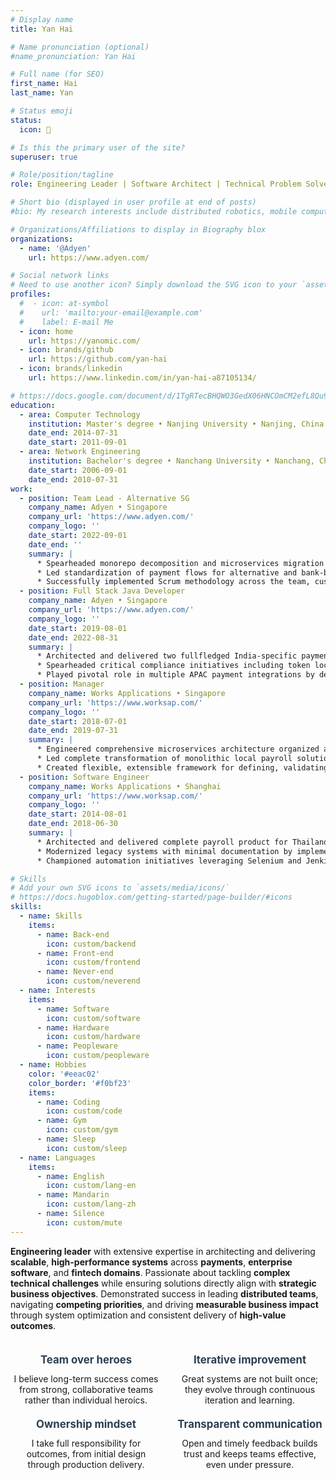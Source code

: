 ```yaml
---
# Display name
title: Yan Hai

# Name pronunciation (optional)
#name_pronunciation: Yan Hai

# Full name (for SEO)
first_name: Hai
last_name: Yan

# Status emoji
status:
  icon: 🐢

# Is this the primary user of the site?
superuser: true

# Role/position/tagline
role: Engineering Leader | Software Architect | Technical Problem Solver | Domain-Driven Designer

# Short bio (displayed in user profile at end of posts)
#bio: My research interests include distributed robotics, mobile computing and programmable matter.

# Organizations/Affiliations to display in Biography blox
organizations:
  - name: '@Adyen'
    url: https://www.adyen.com/

# Social network links
# Need to use another icon? Simply download the SVG icon to your `assets/media/icons/` folder.
profiles:
  #  - icon: at-symbol
  #    url: 'mailto:your-email@example.com'
  #    label: E-mail Me
  - icon: home
    url: https://yanomic.com/
  - icon: brands/github
    url: https://github.com/yan-hai
  - icon: brands/linkedin
    url: https://www.linkedin.com/in/yan-hai-a87105134/

# https://docs.google.com/document/d/1TgRTecBHQWO3GedX06HNCOmCM2efL8Qu9hrETN5v-tg/edit?tab=t.0
education:
  - area: Computer Technology
    institution: Master's degree • Nanjing University • Nanjing, China
    date_end: 2014-07-31
    date_start: 2011-09-01
  - area: Network Engineering
    institution: Bachelor's degree • Nanchang University • Nanchang, China
    date_start: 2006-09-01
    date_end: 2010-07-31
work:
  - position: Team Lead - Alternative SG
    company_name: Adyen • Singapore
    company_url: 'https://www.adyen.com/'
    company_logo: ''
    date_start: 2022-09-01
    date_end: ''
    summary: |
      * Spearheaded monorepo decomposition and microservices migration in the region, enabling autonomy and independence for the teams while reducing deployment dependencies and accelerating feature delivery
      * Led standardization of payment flows for alternative and bank-based payments and architected flow-oriented monitoring framework, reducing integration complexity, and enabling proactive issue detection with data-driven optimization
      * Successfully implemented Scrum methodology across the team, customizing agile practices to match evolving team maturity and dramatically improving delivery velocity — resulting in recognition as top-performing team in function group
  - position: Full Stack Java Developer
    company_name: Adyen • Singapore
    company_url: 'https://www.adyen.com/'
    company_logo: ''
    date_start: 2019-08-01
    date_end: 2022-08-31
    summary: |
      * Architected and delivered two fullfledged India-specific payment integrations from scratch, enabling seamless processing of Alternative, Bank, and Card payments
      * Spearheaded critical compliance initiatives including token localization and data purging, successfully orchestrating complete migration of tokens from global to India-specific infrastructure
      * Played pivotal role in multiple APAC payment integrations by designing robust, scalable solutions that supported complete payment ecosystem from merchant onboarding through settlement processing
  - position: Manager
    company_name: Works Applications • Singapore
    company_url: 'https://www.worksap.com/'
    company_logo: ''
    date_start: 2018-07-01
    date_end: 2019-07-31
    summary: |
      * Engineered comprehensive microservices architecture organized around business domains, utilizing Spring Cloud and Kafka to establish reliable, real-time communication channels and significantly enhance system resilience
      * Led complete transformation of monolithic local payroll solution into modern, distributed microservices ecosystem using Docker and Kubernetes, dramatically improving scalability and maintainability, and streamlining lifecycle management
      * Created flexible, extensible framework for defining, validating, and managing jurisdiction-specific data while ensuring seamless compatibility with existing legal forms and government submission portals
  - position: Software Engineer
    company_name: Works Applications • Shanghai
    company_url: 'https://www.worksap.com/'
    company_logo: ''
    date_start: 2014-08-01
    date_end: 2018-06-30
    summary: |
      * Architected and delivered complete payroll product for Thailand market from ground up, meticulously designed to meet local compliance requirements and operational demands
      * Modernized legacy systems with minimal documentation by implementing extensible architecture patterns and custom DSL enhancements, dramatically improving system flexibility and enabling successful international expansion
      * Championed automation initiatives leveraging Selenium and Jenkins while establishing robust code quality practices, consistently delivering technical solutions in Agile environments

# Skills
# Add your own SVG icons to `assets/media/icons/`
# https://docs.hugoblox.com/getting-started/page-builder/#icons
skills:
  - name: Skills
    items:
      - name: Back-end
        icon: custom/backend
      - name: Front-end
        icon: custom/frontend
      - name: Never-end
        icon: custom/neverend
  - name: Interests
    items:
      - name: Software
        icon: custom/software
      - name: Hardware
        icon: custom/hardware
      - name: Peopleware
        icon: custom/peopleware
  - name: Hobbies
    color: '#eeac02'
    color_border: '#f0bf23'
    items:
      - name: Coding
        icon: custom/code
      - name: Gym
        icon: custom/gym
      - name: Sleep
        icon: custom/sleep
  - name: Languages
    items:
      - name: English
        icon: custom/lang-en
      - name: Mandarin
        icon: custom/lang-zh
      - name: Silence
        icon: custom/mute
---
```


**Engineering leader** with extensive expertise in architecting and delivering **scalable**, **high-performance systems** across **payments**, **enterprise software**, and **fintech domains**. 
Passionate about tackling **complex technical challenges** while ensuring solutions directly align with **strategic business objectives**. 
Demonstrated success in leading **distributed teams**, navigating **competing priorities**, and driving **measurable business impact** through system optimization and consistent delivery of **high-value outcomes**.

<div style="display: grid; grid-template-columns: 1fr 1fr; gap: 20px; margin: 20px 0;">

<div style="text-align: center;">

<h4 style="font-size: 1.2em; margin-top: 16px; margin-bottom: 12px; color: #2c3e50;">Team over heroes</h4>  
I believe long-term success comes from strong, collaborative teams rather than individual heroics.

<h4 style="font-size: 1.2em; margin-top: 20px; margin-bottom: 12px; color: #2c3e50;">Ownership mindset</h4> 
I take full responsibility for outcomes, from initial design through production delivery.

</div>

<div style="text-align: center;">

<h4 style="font-size: 1.2em; margin-top: 16px; margin-bottom: 12px; color: #2c3e50;">Iterative improvement</h4>  
Great systems are not built once; they evolve through continuous iteration and learning.

<h4 style="font-size: 1.2em; margin-top: 20px; margin-bottom: 12px; color: #2c3e50;">Transparent communication</h4>  
Open and timely feedback builds trust and keeps teams effective, even under pressure.

</div>

</div>

